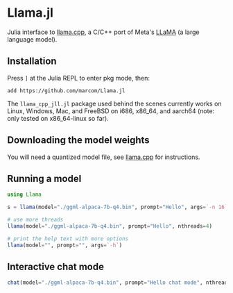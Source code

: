 # Llama.jl

Julia interface to
[llama.cpp](https://github.com/ggerganov/llama.cpp), a C/C++ port of
Meta's [LLaMA](https://arxiv.org/abs/2302.13971) (a large language
model).

## Installation

Press `]` at the Julia REPL to enter pkg mode, then:

```
add https://github.com/marcom/Llama.jl
```

The `llama_cpp_jll.jl` package used behind the scenes currently works
on Linux, Windows, Mac, and FreeBSD on i686, x86_64, and aarch64 (note: only
tested on x86_64-linux so far).

## Downloading the model weights

You will need a quantized model file, see
[llama.cpp](https://github.com/ggerganov/llama.cpp) for instructions.

## Running a model

```julia
using Llama

s = llama(model="./ggml-alpaca-7b-q4.bin", prompt="Hello", args=`-n 16`)

# use more threads
llama(model="./ggml-alpaca-7b-q4.bin", prompt="Hello", nthreads=4)

# print the help text with more options
llama(model="", prompt="", args=`-h`)
```

## Interactive chat mode

```julia
chat(model="./ggml-alpaca-7b-q4.bin", prompt="Hello chat mode", nthreads=4)
```
